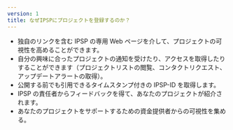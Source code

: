 ```yaml
---
version: 1
title: なぜIPSPにプロジェクトを登録するのか？
---
```


- 独自のリンクを含む IPSP の専用 Web ページを介して、プロジェクトの可視性を高めることができます。
- 自分の興味に合ったプロジェクトの通知を受けたり、アクセスを取得したりすることができます（プロジェクトリストの閲覧、コンタクトリクエスト、アップデートアラートの取得）。
- 公開する前でも引用できるタイムスタンプ付きの IPSP-ID を取得します。
- IPSP の責任者からフィードバックを得て、あなたのプロジェクトが紹介されます。
- あなたのプロジェクトをサポートするための資金提供者からの可視性を集める。
